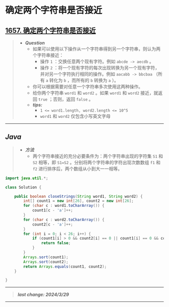 # 确定两个字符串是否接近

## [1657. 确定两个字符串是否接近](https://leetcode.cn/problems/determine-if-two-strings-are-close/)

> - ***Question***
>   - 如果可以使用以下操作从一个字符串得到另一个字符串，则认为两个字符串接近：
>     - 操作 `1` ：交换任意两个现有字符。例如 `abcde -> aecdb` 。
>     - 操作 `2` ：将一个现有字符的每次出现转换为另一个现有字符，并对另一个字符执行相同的操作。例如 `aacabb -> bbcbaa` （所有 `a` 转化为 `b` ，而所有的 `b` 转换为 `a` ）。
>   - 你可以根据需要对任意一个字符串多次使用这两种操作。
>   - 给你两个字符串 `word1` 和 `word2` 。如果 `word1` 和 `word2` 接近，就返回 `true` ；否则，返回 `false` 。
>   - ***tips:***
>     - `1 <= word1.length, word2.length <= 10^5`
>     - `word1` 和 `word2` 仅包含小写英文字母

---

## *Java*

> - ***方法***
>   - 两个字符串接近的充分必要条件为：两个字符串出现的字符集 `S1` 和 `S2` 相等，即 `S1=S2` 。分别将两个字符串的字符出现次数数组 `f1` 和 `f2` 进行排序后，两个数组从小到大一一相等。

```java
import java.util.*;

class Solution {

    public boolean closeStrings(String word1, String word2) {
        int[] count1 = new int[26], count2 = new int[26];
        for (char c : word1.toCharArray()) {
            count1[c - 'a']++;
        }
        for (char c : word2.toCharArray()) {
            count2[c - 'a']++;
        }
        for (int i = 0; i < 26; i++) {
            if (count1[i] > 0 && count2[i] == 0 || count1[i] == 0 && count2[i] > 0) {
                return false;
            }
        }
        Arrays.sort(count1);
        Arrays.sort(count2);
        return Arrays.equals(count1, count2);
    }

}
```

---

> ***last change: 2024/3/29***

---
